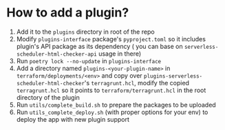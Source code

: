 # How to add a plugin?

1. Add it to the `plugins` directory in root of the repo
2. Modify `plugins-interface` package's `pyproject.toml` so it includes plugin's API package as its dependency (
   you can base on `serverless-scheduler-html-checker-api` usage in there)
3. Run `poetry lock --no-update` in `plugins-interface`
4. Add a directory named `plugins-<your-plugin-name>` in `terraform/deployments/<env>` and copy over `plugins-serverless-scheduler-html-checker`'s `terragrunt.hcl`, modify the copied `terragrunt.hcl` so it points to `terraform/terragrunt.hcl` in the root directory of the plugin
5. Run `utils/complete_build.sh` to prepare the packages to be uploaded
6. Run `utils_complete_deploy.sh` (with proper options for your env) to deploy the app with new plugin support
